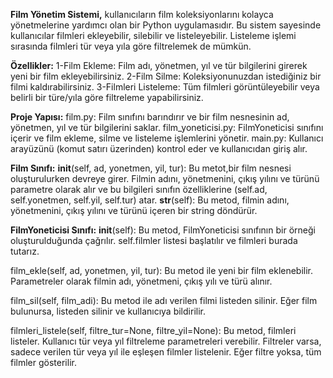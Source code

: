 __Film Yönetim Sistemi,__ kullanıcıların film koleksiyonlarını kolayca yönetmelerine yardımcı olan bir Python uygulamasıdır. 
Bu sistem sayesinde kullanıcılar filmleri ekleyebilir, silebilir ve listeleyebilir. 
Listeleme işlemi sırasında filmleri tür veya yıla göre filtrelemek de mümkün.

__Özellikler:__
1-Film Ekleme: Film adı, yönetmen, yıl ve tür bilgilerini girerek yeni bir film ekleyebilirsiniz.
2-Film Silme: Koleksiyonunuzdan istediğiniz bir filmi kaldırabilirsiniz.
3-Filmleri Listeleme: Tüm filmleri görüntüleyebilir veya belirli bir türe/yıla göre filtreleme yapabilirsiniz.

__Proje Yapısı:__
film.py: Film sınıfını barındırır ve bir film nesnesinin ad, yönetmen, yıl ve tür bilgilerini saklar.
film_yoneticisi.py: FilmYoneticisi sınıfını içerir ve film ekleme, silme ve listeleme işlemlerini yönetir.
main.py: Kullanıcı arayüzünü (komut satırı üzerinden) kontrol eder ve kullanıcıdan giriş alır.

__Film Sınıfı:__
__init__(self, ad, yonetmen, yil, tur): Bu metot,bir film nesnesi oluşturulurken devreye girer. Filmin adını, yönetmenini, çıkış yılını ve türünü parametre olarak alır ve bu bilgileri sınıfın özelliklerine (self.ad, self.yonetmen, self.yil, self.tur) atar.
__str__(self): Bu metod, filmin adını, yönetmenini, çıkış yılını ve türünü içeren bir string döndürür.


__FilmYoneticisi Sınıfı:__
__init__(self): Bu metod, FilmYoneticisi sınıfının bir örneği oluşturulduğunda çağrılır. self.filmler listesi başlatılır ve filmleri burada tutarız.

film_ekle(self, ad, yonetmen, yil, tur): Bu metod ile yeni bir film eklenebilir. Parametreler olarak filmin adı, yönetmeni, çıkış yılı ve türü alınır.

film_sil(self, film_adi): Bu metod ile adı verilen filmi listeden silinir. Eğer film bulunursa, listeden silinir ve kullanıcıya bildirilir.

filmleri_listele(self, filtre_tur=None, filtre_yil=None): Bu metod, filmleri listeler. Kullanıcı tür veya yıl filtreleme parametreleri verebilir. Filtreler varsa, sadece verilen tür veya yıl ile eşleşen filmler listelenir. Eğer filtre yoksa, tüm filmler gösterilir.
